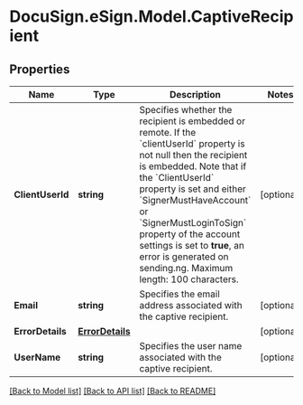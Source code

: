 # DocuSign.eSign.Model.CaptiveRecipient
## Properties

Name | Type | Description | Notes
------------ | ------------- | ------------- | -------------
**ClientUserId** | **string** | Specifies whether the recipient is embedded or remote.   If the &#x60;clientUserId&#x60; property is not null then the recipient is embedded. Note that if the &#x60;ClientUserId&#x60; property is set and either &#x60;SignerMustHaveAccount&#x60; or &#x60;SignerMustLoginToSign&#x60; property of the account settings is set to  **true**, an error is generated on sending.ng.   Maximum length: 100 characters.  | [optional] 
**Email** | **string** | Specifies the email address associated with the captive recipient. | [optional] 
**ErrorDetails** | [**ErrorDetails**](ErrorDetails.md) |  | [optional] 
**UserName** | **string** | Specifies the user name associated with the captive recipient. | [optional] 

[[Back to Model list]](../README.md#documentation-for-models) [[Back to API list]](../README.md#documentation-for-api-endpoints) [[Back to README]](../README.md)

